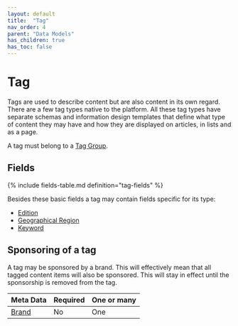 ```yaml
---
layout: default
title:  "Tag"
nav_order: 4
parent: "Data Models"
has_children: true
has_toc: false
---
```


# Tag

Tags are used to describe content but are also content in its own regard. There are a few tag types native to the platform. All these tag types have separate schemas and information design templates that define what type of content they may have and how they are displayed on articles, in lists and as a page.

A tag must belong to a [Tag Group](tag-group-md).


## Fields

{% include fields-table.md definition="tag-fields" %}

Besides these basic fields a tag may contain fields specific for its type:

* [Edition](tag-type-edition.md)
* [Geographical Region](tag-type-geographical-region.md)
* [Keyword](tag-type-keyword.md)

## Sponsoring of a tag

A tag may be sponsored by a brand. This will effectively mean that all tagged content 
items will also be sponsored. This will stay in effect until the sponsorship is removed
from the tag.

| Meta Data                                         | Required | One or many |
|:--------------------------------------------------|:---------|:------------|
| [Brand](brand.md)                                 | No       | One         |
